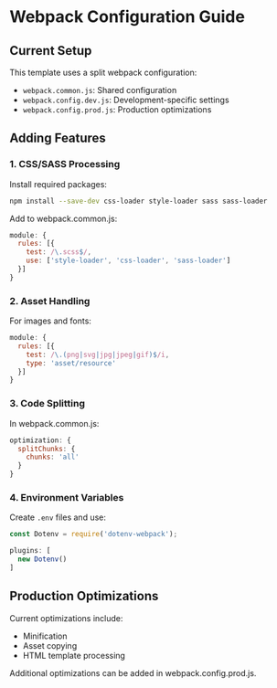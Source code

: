 
# Webpack Configuration Guide

## Current Setup

This template uses a split webpack configuration:

- `webpack.common.js`: Shared configuration
- `webpack.config.dev.js`: Development-specific settings
- `webpack.config.prod.js`: Production optimizations

## Adding Features

### 1. CSS/SASS Processing

Install required packages:
```bash
npm install --save-dev css-loader style-loader sass sass-loader
```

Add to webpack.common.js:
```javascript
module: {
  rules: [{
    test: /\.scss$/,
    use: ['style-loader', 'css-loader', 'sass-loader']
  }]
}
```

### 2. Asset Handling

For images and fonts:
```javascript
module: {
  rules: [{
    test: /\.(png|svg|jpg|jpeg|gif)$/i,
    type: 'asset/resource'
  }]
}
```

### 3. Code Splitting

In webpack.common.js:
```javascript
optimization: {
  splitChunks: {
    chunks: 'all'
  }
}
```

### 4. Environment Variables

Create `.env` files and use:
```javascript
const Dotenv = require('dotenv-webpack');

plugins: [
  new Dotenv()
]
```

## Production Optimizations

Current optimizations include:
- Minification
- Asset copying
- HTML template processing

Additional optimizations can be added in webpack.config.prod.js.
